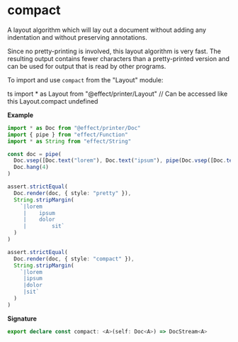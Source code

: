 # compact

A layout algorithm which will lay out a document without adding any
indentation and without preserving annotations.

Since no pretty-printing is involved, this layout algorithm is very fast. The
resulting output contains fewer characters than a pretty-printed version and
can be used for output that is read by other programs.

To import and use `compact` from the "Layout" module:

ts
import \* as Layout from "@effect/printer/Layout"
// Can be accessed like this
Layout.compact
undefined

**Example**

```ts
import * as Doc from "@effect/printer/Doc"
import { pipe } from "effect/Function"
import * as String from "effect/String"

const doc = pipe(
  Doc.vsep([Doc.text("lorem"), Doc.text("ipsum"), pipe(Doc.vsep([Doc.text("dolor"), Doc.text("sit")]), Doc.hang(4))]),
  Doc.hang(4)
)

assert.strictEqual(
  Doc.render(doc, { style: "pretty" }),
  String.stripMargin(
    `|lorem
     |    ipsum
     |    dolor
     |        sit`
  )
)

assert.strictEqual(
  Doc.render(doc, { style: "compact" }),
  String.stripMargin(
    `|lorem
     |ipsum
     |dolor
     |sit`
  )
)
```

**Signature**

```ts
export declare const compact: <A>(self: Doc<A>) => DocStream<A>
```

